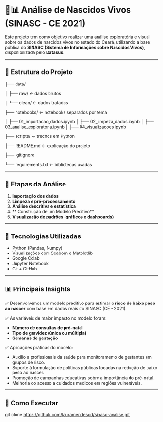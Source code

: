 # 🍼📊 Análise de Nascidos Vivos (SINASC - CE 2021)

Este projeto tem como objetivo realizar uma análise exploratória e visual sobre os dados de nascidos vivos no estado do Ceará, utilizando a base pública do **SINASC (Sistema de Informações sobre Nascidos Vivos)**, disponibilizada pelo **Datasus**.

---

## 📁 Estrutura do Projeto

├── data/

│   ├── raw/            ← dados brutos 

│   └── clean/          ← dados tratados 

├── notebooks/          ← notebooks separados por tema

│   ├── 01_importacao_dados.ipynb
│   ├── 02_limpeza_dados.ipynb
│   ├── 03_analise_exploratoria.ipynb
│   ├── 04_visualizacoes.ipynb

├── scripts/            ← trechos em Python

├── README.md           ← explicação do projeto

├── .gitignore

└── requirements.txt    ← bibliotecas usadas 

---

## 🧪 Etapas da Análise

1. **Importação dos dados**  
2. **Limpeza e pré-processamento**
3. **Análise descritiva e estatística**
4. ** Construção de um Modelo Preditivo**
5. **Visualização de padrões (gráficos e dashboards)**

---

## 🔧 Tecnologias Utilizadas

- Python (Pandas, Numpy)
- Visualizações com Seaborn e Matplotlib
- Google Colab
- Jupyter Notebook
- Git + GitHub

---

## 📊 Principais Insights

✅ Desenvolvemos um modelo preditivo para estimar o **risco de baixo peso ao nascer** com base em dados reais do SINASC (CE - 2021).  

✅ As variáveis de maior impacto no modelo foram:  
- **Número de consultas de pré-natal**  
- **Tipo de gravidez (única ou múltipla)**  
- **Semanas de gestação**  

✅ Aplicações práticas do modelo:  
- Auxílio a profissionais da saúde para monitoramento de gestantes em grupos de risco.  
- Suporte à formulação de políticas públicas focadas na redução de baixo peso ao nascer.  
- Promoção de campanhas educativas sobre a importância do pré-natal.  
- Melhoria do acesso a cuidados médicos em regiões vulneráveis.

---

## 🚀 Como Executar

   git clone https://github.com/lauramendescd/sinasc-analise.git
